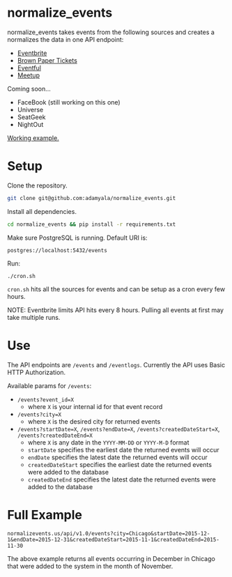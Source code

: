 # normalize_events
normalize_events takes events from the following sources and creates a normalizes the data in one API endpoint:

* [Eventbrite](http://developer.eventbrite.com/)
* [Brown Paper Tickets](https://www.brownpapertickets.com/developer/index.html)
* [Eventful](http://api.eventful.com/)
* [Meetup](http://www.meetup.com/meetup_api/)

Coming soon...

* FaceBook (still working on this one)
* Universe
* SeatGeek
* NightOut

[Working example.](normalizevents.us/api/v1.0/events)

# Setup

Clone the repository.

```bash
git clone git@github.com:adamyala/normalize_events.git
```

Install all dependencies.

```bash
cd normalize_events && pip install -r requirements.txt
```

Make sure PostgreSQL is running. Default URI is:
```
postgres://localhost:5432/events
```

Run:
```
./cron.sh
```

`cron.sh` hits all the sources for events and can be setup as a cron every few hours.

NOTE: Eventbrite limits API hits every 8 hours. Pulling all events at first may take multiple runs.

# Use

The API endpoints are `/events` and `/eventlogs`. Currently the API uses Basic HTTP Authorization.

Available params for `/events`:

* `/events?event_id=X`
    * where `X` is your internal id for that event record
* `/events?city=X`
    * where `X` is the desired city for returned events
* `/events?startDate=X`, `/events?endDate=X`, `/events?createdDateStart=X`, `/events?createdDateEnd=X`
    * where `X` is any date in the `YYYY-MM-DD` or `YYYY-M-D` format
    * `startDate` specifies the earliest date the returned events will occur
    * `endDate` specifies the latest date the returned events will occur
    * `createdDateStart` specifies the earliest date the returned events were added to the database
    * `createdDateEnd` specifies the latest date the returned events were added to the database
    
# Full Example

`normalizevents.us/api/v1.0/events?city=Chicago&startDate=2015-12-1&endDate=2015-12-31&createdDateStart=2015-11-1&createdDateEnd=2015-11-30`

The above example returns all events occurring in December in Chicago that were added to the system in the month of November.
